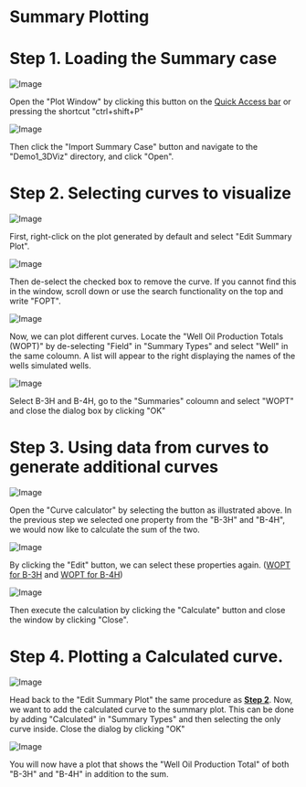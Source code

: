 # Summary Plotting

# Step 1. Loading the Summary case

![Image](./Resources/Pictures/open_plotting_window.png)

Open the "Plot Window" by clicking this button on the [Quick Access bar](../graphical-user-interface/graphical-user-interface.md#quick-access-buttons) or pressing the shortcut "ctrl+shift+P"

![Image](./Resources/Pictures/import_summary_case.png)

Then click the "Import Summary Case" button and navigate to the "Demo1_3DViz" directory, and click "Open".

# Step 2. Selecting curves to visualize

![Image](./Resources/Pictures/edit_summary_plot.png)

First, right-click on the plot generated by default and select "Edit Summary Plot".

![Image](./Resources/Pictures/uncheck_FOPT.png)

Then de-select the checked box to remove the curve. If you cannot find this in the window, scroll down or use the search functionality on the top and write "FOPT".

![Image](./Resources/Pictures/select_well.png)

Now, we can plot different curves. Locate the "Well Oil Production Totals (WOPT)" by de-selecting "Field" in "Summary Types" and select "Well" in the same coloumn. A list will appear to the right displaying the names of the wells simulated wells. 

![Image](./Resources/Pictures/select_wells.png)

Select B-3H and B-4H, go to the "Summaries" coloumn and select "WOPT" and close the dialog box by clicking "OK"

# Step 3. Using data from curves to generate additional curves

![Image](./Resources/Pictures/curve_calculator.png)

Open the "Curve calculator" by selecting the button as illustrated above. In the previous step we selected one property from the "B-3H" and "B-4H", we would now like to calculate the sum of the two.

![Image](./Resources/Pictures/edit_buttons.png)

By clicking the "Edit" button, we can select these properties again. ([WOPT for B-3H](./Resources/Pictures/well_1.png) and [WOPT for B-4H](./Resources/Pictures/well_2.png))

![Image](./Resources/Pictures/calculate.png)

Then execute the calculation by clicking the "Calculate" button and close the window by clicking "Close".

# Step 4. Plotting a Calculated curve.

![Image](./Resources/Pictures/add_calculated.png)

Head back to the "Edit Summary Plot" the same procedure as [**Step 2**](summary-plot.md#step-2.-selecting-curves-to-visualize). Now, we want to add the calculated curve to the summary plot. This can be done by adding "Calculated" in "Summary Types" and then selecting the only curve inside. Close the dialog by clicking "OK"

![Image](./Resources/Pictures/final_curves.png)

You will now have a plot that shows the "Well Oil Production Total" of both "B-3H" and "B-4H" in addition to the sum.




